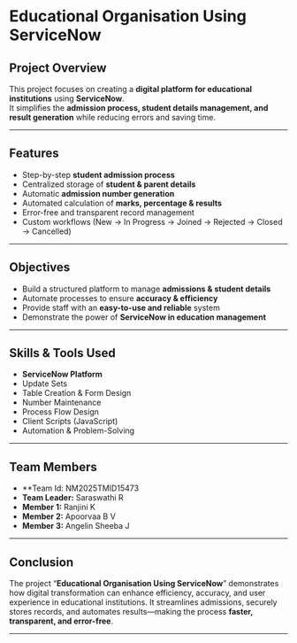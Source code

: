 # Educational Organisation Using ServiceNow

## Project Overview
This project focuses on creating a **digital platform for educational institutions** using **ServiceNow**.  
It simplifies the **admission process, student details management, and result generation** while reducing errors and saving time.

---

## Features
- Step-by-step **student admission process**  
- Centralized storage of **student & parent details**  
- Automatic **admission number generation**  
- Automated calculation of **marks, percentage & results**  
- Error-free and transparent record management  
- Custom workflows (New → In Progress → Joined → Rejected → Closed → Cancelled)  

---

## Objectives
- Build a structured platform to manage **admissions & student details**  
- Automate processes to ensure **accuracy & efficiency**  
- Provide staff with an **easy-to-use and reliable** system  
- Demonstrate the power of **ServiceNow in education management**  

---

## Skills & Tools Used
- **ServiceNow Platform**  
- Update Sets  
- Table Creation & Form Design  
- Number Maintenance  
- Process Flow Design  
- Client Scripts (JavaScript)  
- Automation & Problem-Solving  

---

## Team Members
- **Team Id: NM2025TMID15473
- **Team Leader:** Saraswathi R  
- **Member 1:** Ranjini K  
- **Member 2:** Apoorvaa B V  
- **Member 3:** Angelin Sheeba J  

---

## Conclusion
The project “**Educational Organisation Using ServiceNow**” demonstrates how digital transformation can enhance efficiency, accuracy, and user experience in educational institutions. It streamlines admissions, securely stores records, and automates results—making the process **faster, transparent, and error-free**.

---
